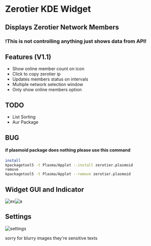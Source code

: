 # Zerotier KDE Widget  
## Displays Zerotier Network Members
### !This is not controlling anything just shows data from API!


## Features (V1.1)
- Show online member count on icon
- Click to copy zerotier ip 
- Updates members status on intervals  
- Multiple network selection window
- Only show online members option

## TODO
- List Sorting 
- Aur Package
## BUG
#### if plasmoid package does nothing please use this command 
```bash
install
kpackagetool5 -t Plasma/Applet --install zerotier.plasmoid    
remove
kpackagetool5 -t Plasma/Applet --remove zerotier.plasmoid    
```

## Widget GUI and Indicator
![ex](https://i.imgur.com/MYQDika.png)![a](https://i.imgur.com/y92VmYu.png)

## Settings
![settings](https://i.imgur.com/Owxf7E2.png)

sorry for blurry images they're sensitive texts